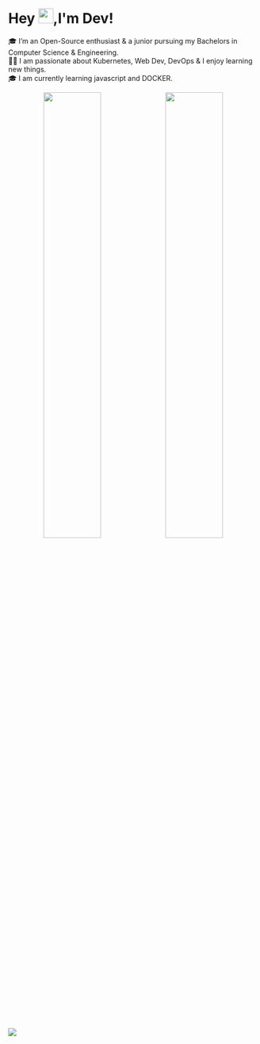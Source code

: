 # Hey <img src="https://raw.githubusercontent.com/MartinHeinz/MartinHeinz/master/wave.gif" width="30px">,I'm Dev!

🎓 I’m an Open-Source enthusiast & a junior pursuing my Bachelors in Computer Science & Engineering.<br/>
👨‍💻 I am passionate about Kubernetes, Web Dev, DevOps & I enjoy learning new things.</br>
🎓 I am currently learning javascript and DOCKER.





<p align="center">
	
  <img width="48%" src="https://github-readme-stats.vercel.app/api?username=889-dj&show_icons=true&theme=calm" />
  <img width="48%" src="https://github-readme-streak-stats.herokuapp.com/?user=889-dj&theme=calm" />
</p>


![](https://komarev.com/ghpvc/?username=889-dj&style=plastic&color=red)













